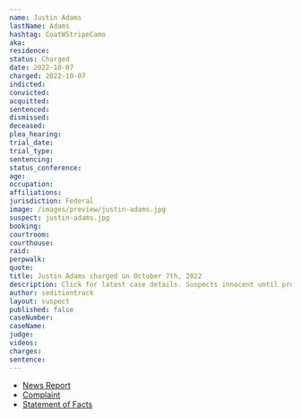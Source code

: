 ```yaml
---
name: Justin Adams
lastName: Adams
hashtag: CoatWStripeCamo
aka:
residence:
status: Charged
date: 2022-10-07
charged: 2022-10-07
indicted:
convicted:
acquitted:
sentenced:
dismissed:
deceased:
plea_hearing:
trial_date:
trial_type:
sentencing:
status_conference:
age:
occupation:
affiliations:
jurisdiction: Federal
image: /images/preview/justin-adams.jpg
suspect: justin-adams.jpg
booking:
courtroom:
courthouse:
raid:
perpwalk:
quote:
title: Justin Adams charged on October 7th, 2022
description: Click for latest case details. Suspects innocent until proven guilty.
author: seditiontrack
layout: suspect
published: false
caseNumber:
caseName:
judge:
videos:
charges:
sentence:
---
```


- [News Report]()
- [Complaint](https://www.justice.gov/usao-dc/case-multi-defendant/file/1545446/download)
- [Statement of Facts](https://www.justice.gov/usao-dc/case-multi-defendant/file/1545451/download)
